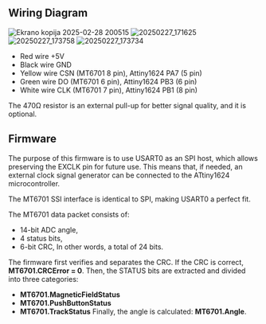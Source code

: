 ## Wiring Diagram
![Ekrano kopija 2025-02-28 200515](https://github.com/user-attachments/assets/bb35be41-aedc-4e5e-bf0c-5c564f190bd9)
![20250227_171625](https://github.com/user-attachments/assets/c4499e55-3a98-40d0-8347-e91b0e39dbab)
![20250227_173758](https://github.com/user-attachments/assets/d19afbfd-b14b-4bda-8ef5-405ce5096fac)
![20250227_173734](https://github.com/user-attachments/assets/851a25cf-c387-4861-8e6a-deb41baafc9a)


* Red wire +5V
* Black wire GND
* Yellow wire CSN (MT6701 8 pin), Attiny1624 PA7 (5 pin)
* Green wire DO (MT6701 6 pin), Attiny1624 PB3 (6 pin)
* White wire CLK (MT6701 7 pin), Attiny1624 PB1 (8 pin)

The 470Ω resistor is an external pull-up for better signal quality, and it is optional.

## Firmware

The purpose of this firmware is to use USART0 as an SPI host, which allows preserving the EXCLK pin for future use. This means that, if needed, an external clock signal generator can be connected to the ATtiny1624 microcontroller.

The MT6701 SSI interface is identical to SPI, making USART0 a perfect fit.

The MT6701 data packet consists of:

* 14-bit ADC angle,
* 4 status bits,
* 6-bit CRC,
In other words, a total of 24 bits.

The firmware first verifies and separates the CRC. If the CRC is correct, **MT6701.CRCError = 0**. Then, the STATUS bits are extracted and divided into three categories:

* **MT6701.MagneticFieldStatus**
* **MT6701.PushButtonStatus**
* **MT6701.TrackStatus**
Finally, the angle is calculated: **MT6701.Angle**.
